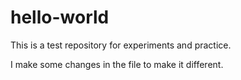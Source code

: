 # hello-world
This is a test repository for experiments and practice.

I make some changes in the file to make it different.

